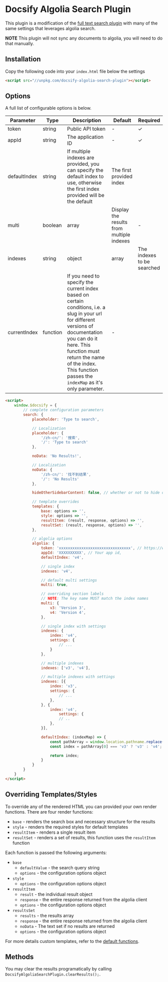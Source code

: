 # Docsify Algolia Search Plugin

This plugin is a modification of the [full text search plugin](https://docsify.js.org/#/plugins?id=full-text-search) with many of the same settings that leverages algolia search.

**NOTE** This plugin will not sync any documents to algolia, you will need to do that manually.

## Installation

Copy the following code into your `index.html` file below the settings

```html
<script src="//unpkg.com/docsify-algolia-search-plugin"></script>
```

## Options

A full list of configurable options is below.

| Parameter    | Type                | Description                                                                                                                                                                                                                                                               | Default                                  | Required |
|--------------|---------------------|---------------------------------------------------------------------------------------------------------------------------------------------------------------------------------------------------------------------------------------------------------------------------|------------------------------------------|----------|
| token        | string              | Public API token                                                                                                                                                                                                                                                          | -                                        | ✓        |
| appId        | string              | The application ID                                                                                                                                                                                                                                                        | -                                        | ✓        |
| defaultIndex | string              |  If multiple indexes are provided, you can specify the default index to use, otherwise the first index provided will be the default                                                                                                                                       | The first provided index                 |          |
| multi        | boolean|array       | Display the results from multiple indexes                                                                                                                                                                                                                                 | -                                        |          |
| indexes      | string|object|array | The indexes to be searched                                                                                                                                                                                                                                                | A list of indexes with optional settings | ✓        |
| currentIndex | function            |  If you need to specify the current index based on certain conditions, i.e. a slug in your url for different versions of documentation you can do it here.  This function must return the name of the index.  This function passes the `indexMap` as it's only parameter. |  -                                       |          |

```html
<script>
    window.$docsify = {
        // complete configuration parameters
        search: {
            placeholder: 'Type to search',

            // Localization
            placeholder: {
                '/zh-cn/': '搜索',
                '/': 'Type to search'
            },

            noData: 'No Results!',

            // Localization
            noData: {
                '/zh-cn/': '找不到结果',
                '/': 'No Results'
            },

            hideOtherSidebarContent: false, // whether or not to hide other sidebar content

            // template overrides
            templates: {
                base: options => '',
                style: options => '',
                resultItem: (result, response, options) => '',
                resultSet: (result, response, options) => '',
            },

            // algolia options
            algolia: {
                token: 'xxxxxxxxxxxxxxxxxxxxxxxxxxxxxxxx', // https://www.algolia.com/doc/guides/security/api-keys/
                appId: 'XXXXXXXXXX', // Your app id,
                defaultIndex: 'v4',

                // single index
                indexes: 'v4',

                // default multi settings
                multi: true,

                // overriding section labels
                // NOTE: The key name MUST match the index names
                multi: {
                    v3: 'Version 3',
                    v4: 'Version 4',
                },

                // single index with settings
                indexes: {
                    index: 'v4',
                    settings: {
                        // ...
                    }
                },

                // multiple indexes
                indexes: ['v3', 'v4'],

                // multiple indexes with settings
                indexes: [{
                    index: 'v3',
                    settings: {
                        // ...
                    },
                }, {
                    index: 'v4',
                        settings: {
                        // ..
                    },
                }],

                defaultIndex: (indexMap) => {
                    const pathArray = window.location.pathname.replace(/^\//, '').split('/');
                    const index = pathArray[0] === 'v3' ? 'v3' : 'v4';

                    return index;
                }
            }
        }
    }
</script>
```

## Overriding Templates/Styles

To override any of the rendered HTML you can provided your own render functions.  There are four render functions:
- `base` - renders the search box and necessary structure for the results
- `style` - renders the required styles for default templates
- `resultItem` - renders a single result item
- `resultSet` - renders a set of results, this function uses the `resultItem` function

Each function is passed the following arguments:

- `base`
  - `defaultValue` - the search query string
  - `options` - the configuration options object
- `style`
  - `options` - the configuration options object
- `resultItem`
  - `result` - the individual result object
  - `response` - the entire response returned from the algolia client
  - `options` - the configuration options object
- `resultsSet`
  - `results` - the results array
  - `response` - the entire response returned from the algolia client
  - `noData` - The text set if no results are returned
  - `options` - the configuration options object

For more details custom templates, refer to the [default functions](src/render.js).


## Methods

You may clear the results programatically by calling `DocsifyAlgoliaSearchPlugin.clearResults();`.
